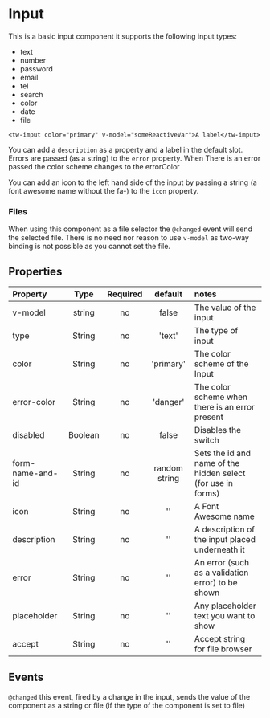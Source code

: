 # Input

This is a basic input component it supports the following input types:
* text
* number
* password
* email
* tel
* search
* color
* date
* file

```vue
<tw-imput color="primary" v-model="someReactiveVar">A label</tw-imput>
```
You can add a `description` as a property and a label in the default slot. Errors are passed (as a string) to the `error` property. When
There is an error passed the color scheme changes to the errorColor

You can add an icon to the left hand side of the input by passing a string (a font awesome name without the fa-) to the `icon` property. 

### Files

When using this component as a file selector the ```@changed``` event will send the selected file. There is no need nor reason to use
```v-model``` as two-way binding is not possible as you cannot set the file.

## Properties

| Property         |  Type   | Required |    default     | notes                                                        |
|:-----------------|:-------:|:--------:|:--------------:|:-------------------------------------------------------------|
| v-model          | string  |    no    |     false      | The value of the input                                       |
| type             | String  |    no    |     'text'     | The type of input                                            |
| color            | String  |    no    |   'primary'    | The color scheme of the Input                                |
| error-color      | String  |    no    |    'danger'    | The color scheme when there is an error present              |
| disabled         | Boolean |    no    |     false      | Disables the switch                                          |
| form-name-and-id | String  |    no    | random string  | Sets the id and name of the hidden select (for use in forms) |
| icon             | String  |    no    |       ''       | A Font Awesome name                                          |
| description      | String  |    no    |       ''       | A description of the input placed underneath it              |
| error            | String  |    no    |       ''       | An error (such as a validation error) to be shown            |
| placeholder      | String  |    no    |       ''       | Any placeholder text you want to show                        |
| accept           | String  |    no    |       ''       | Accept string for file browser                               |

## Events

```@changed``` this event, fired by a change in the input, sends the value of the component as a string or file (if the type of the component is set to file)
